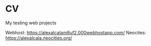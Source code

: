 # CV
My testing web projects

Webhost: https://alexalcalam8uf2.000webhostapp.com/
Neocites: https://alexalcala.neocities.org/
